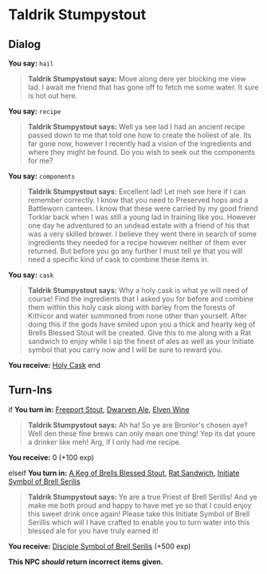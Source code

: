 # Taldrik Stumpystout


## Dialog

**You say:** `hail`



>**Taldrik Stumpystout says:** Move along dere yer blocking me view lad. I await me friend that has gone off to fetch me some water. It sure is hot out here.

**You say:** `recipe`



>**Taldrik Stumpystout says:** Well ya see lad I had an ancient recipe passed down to me that told one how to create the holiest of ale. Its far gone now, however I recently had a vision of the ingredients and where they might be found. Do you wish to seek out the components for me?

**You say:** `components`



>**Taldrik Stumpystout says:** Excellent lad! Let meh see here if I can remember correctly. I know that you need to Preserved hops and a Battleworn canteen. I know that these were carried by my good friend Torklar back when I was still a young lad in training like you. However one day he adventured to an undead estate with a friend of his that was a very skilled brewer. I believe they went there in search of some ingredients they needed for a recipe however neither of them ever returned. But before you go any further I must tell ye that you will need a specific kind of cask to combine these items in.

**You say:** `cask`



>**Taldrik Stumpystout says:** Why a holy cask is what ye will need of course! Find the ingredients that I asked you for before and combine them within this holy cask along with barley from the forests of Kithicor and water summoned from none other than yourself. After doing this if the gods have smiled upon you a thick and hearty keg of Brells Blessed Stout will be created. Give this to me along with a Rat sandwich to enjoy while I sip the finest of ales as well as your Initiate symbol that you carry now and I will be sure to reward you.


**You receive:**  [Holy Cask](/item/17070)
end

## Turn-Ins



if **You turn in:** [Freeport Stout](/item/13943), [Dwarven Ale](/item/13036), [Elven Wine](/item/13035)


>**Taldrik Stumpystout says:** Ah ha! So ye are Bronlor's chosen aye? Well den these fine brews can only mean one thing! Yep its dat youre a drinker like meh! Arg, if I only had me recipe.


 **You receive:** 0 (+100 exp)

elseif **You turn in:** [A Keg of Brells Blessed Stout](/item/2440), [Rat Sandwich](/item/13474), [Initiate Symbol of Brell Serilis](/item/1430)


>**Taldrik Stumpystout says:** Ye are a true Priest of Brell Serillis! And ye make me both proud and happy to have met ye so that I could enjoy this sweet drink once again! Please take this Initiate Symbol of Brell Serillis which will I have crafted to enable you to turn water into this blessed ale for you have truly earned it!


 **You receive:**  [Disciple Symbol of Brell Serilis](/item/1431) (+500 exp)

**This NPC *should* return incorrect items given.**
